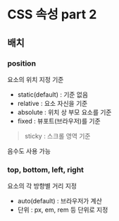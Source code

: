 # CSS 속성 part 2

## 배치 

### position

요소의 위치 지정 기준

- static(default) : 기준 없음 
- relative : 요소 자신을 기준
- absolute : 위치 상 부모 요소를 기준 
- fixed : 뷰포트(브라우저)를 기준 
> sticky : 스크롤 영역 기준

음수도 사용 가능

### top, bottom, left, right

요소의 각 방향별 거리 지정 

- auto(default) : 브라우저가 계산
- 단위 : px, em, rem 등 단위로 지정

### 